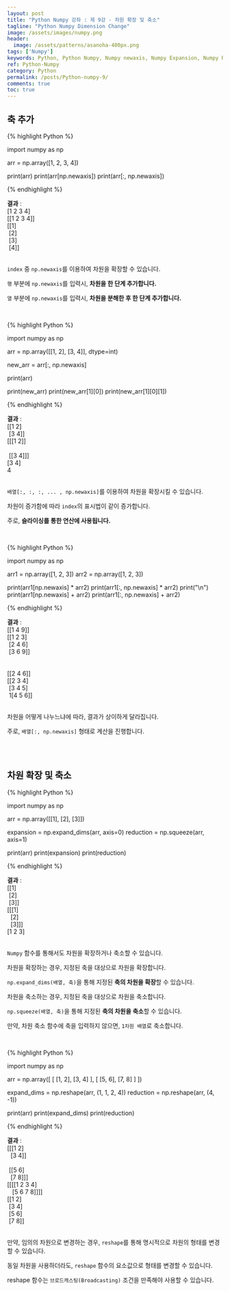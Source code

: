 ```yaml
---
layout: post
title: "Python Numpy 강좌 : 제 9강 - 차원 확장 및 축소"
tagline: "Python Numpy Dimension Change"
image: /assets/images/numpy.png
header:
  image: /assets/patterns/asanoha-400px.png
tags: ['Numpy']
keywords: Python, Python Numpy, Numpy newaxis, Numpy Expansion, Numpy Reduction, Numpy Dimension
ref: Python-Numpy
category: Python
permalink: /posts/Python-numpy-9/
comments: true
toc: true
---
```


## 축 추가

{% highlight Python %}

import numpy as np

arr = np.array([1, 2, 3, 4])

print(arr)
print(arr[np.newaxis])
print(arr[:, np.newaxis])

{% endhighlight %}

**결과**
:    
[1 2 3 4]<br>
[[1 2 3 4]]<br>
[[1]<br>
&nbsp;[2]<br>
&nbsp;[3]<br>
&nbsp;[4]]<br>
<br>

`index` 중 `np.newaxis`를 이용하여 차원을 확장할 수 있습니다.

`행` 부분에 `np.newaxis`를 입력시, **차원을 한 단계 추가합니다.**

`열` 부분에 `np.newaxis`를 입력시, **차원을 분해한 후 한 단계 추가합니다.**

<br>

{% highlight Python %}

import numpy as np

arr = np.array([[1, 2],
              [3, 4]], dtype=int)

new_arr = arr[:, np.newaxis]

print(arr)

print(new_arr)
print(new_arr[1][0])
print(new_arr[1][0][1])

{% endhighlight %}

**결과**
:    
[[1 2]<br>
&nbsp;[3 4]]<br>
[[[1 2]]<br>
<br>
&nbsp;[[3 4]]]<br>
[3 4]<br>
4<br>
<br>

`배열[:, :, :, ... , np.newaxis]`를 이용하여 차원을 확장시킬 수 있습니다.

차원이 증가함에 따라 `index`의 표시법이 같이 증가합니다.

주로, **슬라이싱를 통한 연산에 사용됩니다.**

<br>

{% highlight Python %}

import numpy as np

arr1 = np.array([1, 2, 3])
arr2 = np.array([1, 2, 3])

print(arr1[np.newaxis] * arr2)
print(arr1[:, np.newaxis] * arr2)
print("\n")
print(arr1[np.newaxis] + arr2)
print(arr1[:, np.newaxis] + arr2)

{% endhighlight %}

**결과**
:    
[[1 4 9]]<br>
[[1 2 3]<br>
&nbsp;[2 4 6]<br>
&nbsp;[3 6 9]]<br>
<br>
<br>
[[2 4 6]]<br>
[[2 3 4]<br>
&nbsp;[3 4 5]<br>
&nbsp;1[4 5 6]]<br>
<br>

차원을 어떻게 나누느냐에 따라, 결과가 상이하게 달라집니다.

주로, `배열[:, np.newaxis]` 형태로 계산을 진행합니다.

<br>
<br>

## 차원 확장 및 축소

{% highlight Python %}

import numpy as np

arr = np.array([[1], [2], [3]])

expansion = np.expand_dims(arr, axis=0)
reduction = np.squeeze(arr, axis=1)

print(arr)
print(expansion)
print(reduction)

{% endhighlight %}

**결과**
:    
[[1]<br>
&nbsp;[2]<br>
&nbsp;[3]]<br>
[[[1]<br>
&nbsp;&nbsp;[2]<br>
&nbsp;&nbsp;[3]]]<br>
[1 2 3]<br>
<br>

`Numpy` 함수를 통해서도 차원을 확장하거나 축소할 수 있습니다.

차원을 확장하는 경우, 지정된 축을 대상으로 차원을 확장합니다.

`np.expand_dims(배열, 축)`을 통해 지정된 **축의 차원을 확장**할 수 있습니다.

차원을 축소하는 경우, 지정된 축을 대상으로 차원을 축소합니다.

`np.squeeze(배열, 축)`을 통해 지정된 **축의 차원을 축소**할 수 있습니다.

만약, 차원 축소 함수에 축을 입력하지 않으면, `1차원 배열`로 축소합니다.

<br>

{% highlight Python %}

import numpy as np

arr = np.array([
    [
        [1, 2],
        [3, 4]
    ],
    [
        [5, 6],
        [7, 8]
    ]
])

expand_dims = np.reshape(arr, (1, 1, 2, 4))
reduction = np.reshape(arr, (4, -1))

print(arr)
print(expand_dims)
print(reduction)

{% endhighlight %}

**결과**
:    
[[[1 2]<br>
&nbsp;&nbsp;[3 4]]<br>
<br>
&nbsp;[[5 6]<br>
&nbsp;&nbsp;[7 8]]]<br>
[[[[1 2 3 4]<br>
&nbsp;&nbsp;&nbsp;[5 6 7 8]]]]<br>
[[1 2]<br>
&nbsp;[3 4]<br>
&nbsp;[5 6]<br>
&nbsp;[7 8]]<br>
<br>

만약, 임의의 차원으로 변경하는 경우, `reshape`를 통해 명시적으로 차원의 형태를 변경할 수 있습니다.

동일 차원을 사용하더라도, `reshape` 함수의 요소값으로 형태를 변경할 수 있습니다.

reshape 함수는 `브로드캐스팅(Broadcasting)` 조건을 만족해야 사용할 수 있습니다.
